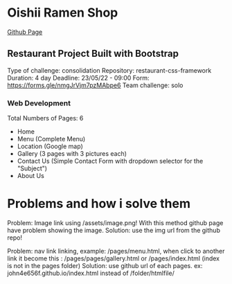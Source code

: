 # Oishii Ramen Shop

[Github Page](https://john4e656f.github.io/Amaterasu/)

## Restaurant Project Built with Bootstrap

Type of challenge: consolidation
Repository: restaurant-css-framework
Duration: 4 day
Deadline: 23/05/22 - 09:00
Form: https://forms.gle/nmgJrVjm7pzMAbpe6
Team challenge: solo

### Web Development
Total Numbers of Pages: 6
- Home
- Menu (Complete Menu)
- Location (Google map)
- Gallery (3 pages with 3 pictures each)
- Contact Us (Simple Contact Form with dropdown selector for the "Subject")
- About Us

# Problems and how i solve them
Problem: Image link using /assets/image.png! With this method github page have problem showing the image.
Solution: use the img url from the github repo!

Problem: nav link linking, example: /pages/menu.html, when click to another link it become this : /pages/pages/gallery.html or /pages/index.html (index is not in the pages folder)
Solution: use github url of each pages. ex: john4e656f.github.io/index.html instead of /folder/htmlfile/ 

